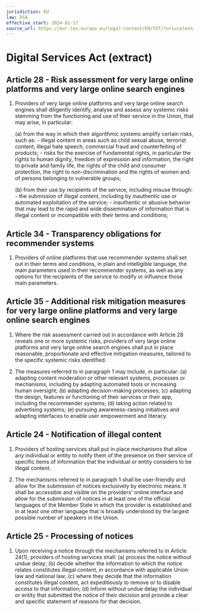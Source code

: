 ```yaml
---
jurisdiction: EU
law: DSA
effective_start: 2024-02-17
source_url: https://eur-lex.europa.eu/legal-content/EN/TXT/?uri=celex%3A32022R2065
---
```


# Digital Services Act (extract)

## Article 28 - Risk assessment for very large online platforms and very large online search engines

1. Providers of very large online platforms and very large online search engines shall diligently identify, analyse and assess any systemic risks stemming from the functioning and use of their service in the Union, that may arise, in particular:
   
   (a) from the way in which their algorithmic systems amplify certain risks, such as:
       - illegal content in areas such as child sexual abuse, terrorist content, illegal hate speech, commercial fraud and counterfeiting of products;
       - risks for the exercise of fundamental rights, in particular the rights to human dignity, freedom of expression and information, the right to private and family life, the rights of the child and consumer protection, the right to non-discrimination and the rights of women and of persons belonging to vulnerable groups;
   
   (b) from their use by recipients of the service, including misuse through:
       - the submission of illegal content, including by inauthentic use or automated exploitation of the service;
       - inauthentic or abusive behavior that may lead to the rapid and wide dissemination of information that is illegal content or incompatible with their terms and conditions;

## Article 34 - Transparency obligations for recommender systems

1. Providers of online platforms that use recommender systems shall set out in their terms and conditions, in plain and intelligible language, the main parameters used in their recommender systems, as well as any options for the recipients of the service to modify or influence those main parameters.

## Article 35 - Additional risk mitigation measures for very large online platforms and very large online search engines

1. Where the risk assessment carried out in accordance with Article 28 reveals one or more systemic risks, providers of very large online platforms and very large online search engines shall put in place reasonable, proportionate and effective mitigation measures, tailored to the specific systemic risks identified.

2. The measures referred to in paragraph 1 may include, in particular:
   (a) adapting content moderation or other relevant systems, processes or mechanisms, including by adapting automated tools or increasing human oversight;
   (b) adapting decision-making processes;
   (c) adapting the design, features or functioning of their services or their app, including the recommender systems;
   (d) taking action related to advertising systems;
   (e) pursuing awareness-raising initiatives and adapting interfaces to enable user empowerment and literacy.

## Article 24 - Notification of illegal content

1. Providers of hosting services shall put in place mechanisms that allow any individual or entity to notify them of the presence on their service of specific items of information that the individual or entity considers to be illegal content.

2. The mechanisms referred to in paragraph 1 shall be user-friendly and allow for the submission of notices exclusively by electronic means. It shall be accessible and visible on the providers' online interface and allow for the submission of notices in at least one of the official languages of the Member State in which the provider is established and in at least one other language that is broadly understood by the largest possible number of speakers in the Union.

## Article 25 - Processing of notices

1. Upon receiving a notice through the mechanisms referred to in Article 24(1), providers of hosting services shall:
   (a) process the notice without undue delay;
   (b) decide whether the information to which the notice relates constitutes illegal content, in accordance with applicable Union law and national law;
   (c) where they decide that the information constitutes illegal content, act expeditiously to remove or to disable access to that information;
   (d) inform without undue delay the individual or entity that submitted the notice of their decision and provide a clear and specific statement of reasons for that decision.